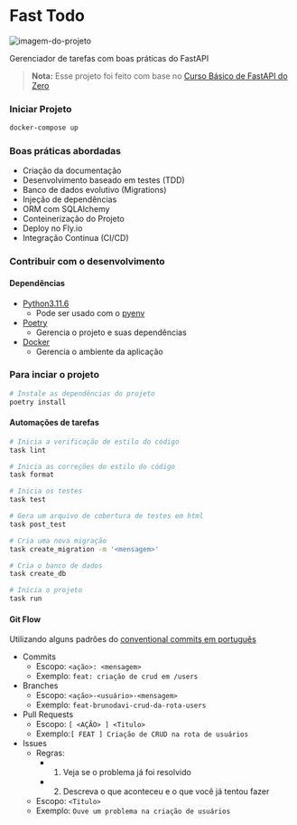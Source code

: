 # Fast Todo

![imagem-do-projeto](/images/imagem-do-projeto)

Gerenciador de tarefas com boas práticas do FastAPI

> **Nota:** Esse projeto foi feito com base no
> [Curso Básico de FastAPI do Zero](https://fastapidozero.dunossauro.com)


### Iniciar Projeto
```sh
docker-compose up
```

### Boas práticas abordadas
- Criação da documentação
- Desenvolvimento baseado em testes (TDD)
- Banco de dados evolutivo (Migrations)
- Injeção de dependências
- ORM com SQLAlchemy
- Conteinerização do Projeto
- Deploy no Fly.io
- Integração Continua (CI/CD)

### Contribuir com o desenvolvimento

#### Dependências
- [Python3.11.6](https://www.python.org/downloads)
  - Pode ser usado com o [pyenv](https://github.com/pyenv/pyenv)
- [Poetry](https://python-poetry.org/docs/#installation)
  - Gerencia o projeto e suas dependências
- [Docker](https://www.docker.com)
  - Gerencia o ambiente da aplicação


### Para inciar o projeto
```sh
# Instale as dependências do projeto
poetry install
```

#### Automações de tarefas
```sh
# Inicia a verificação de estilo do código
task lint

# Inicia as correções do estilo do código
task format

# Inicia os testes
task test

# Gera um arquivo de cobertura de testes em html
task post_test

# Cria uma nova migração
task create_migration -m '<mensagem>'

# Cria o banco de dados
task create_db

# Inicia o projeto
task run
```

#### Git Flow

Utilizando alguns padrões do
[conventional commits em português](https://www.conventionalcommits.org/pt-br/v1.0.0)

- Commits
  - Escopo: `<ação>: <mensagem>`
  - Exemplo: `feat: criação de crud em /users`
- Branches
  - Escopo: `<ação>-<usuário>-<mensagem>`
  - Exemplo: `feat-brunodavi-crud-da-rota-users`
- Pull Requests
  - Escopo: `[ <AÇÃO> ] <Titulo>`
  - Exemplo:`[ FEAT ] Criação de CRUD na rota de usuários`
- Issues
  - Regras: 
    - 1. Veja se o problema já foi resolvido
    - 2. Descreva o que aconteceu e o que você já tentou fazer
  - Escopo: `<Titulo>`
  - Exemplo: `Ouve um problema na criação de usuários`

